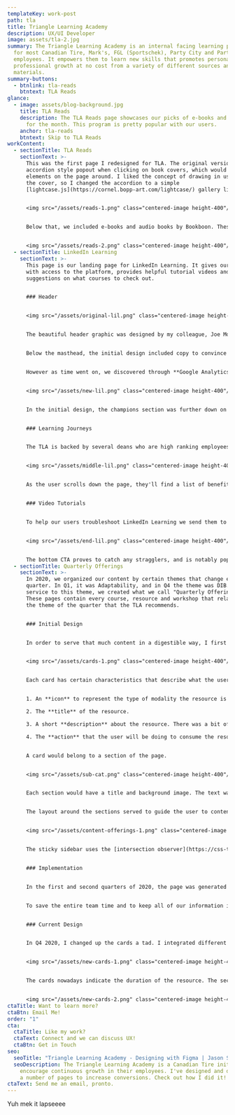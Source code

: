 ```yaml
---
templateKey: work-post
path: tla
title: Triangle Learning Academy
description: UX/UI Developer
image: assets/tla-2.jpg
summary: The Triangle Learning Academy is an internal facing learning platform
  for most Canadian Tire, Mark's, FGL (Sportschek), Party City and Partsource
  employees. It empowers them to learn new skills that promotes personal and
  professional growth at no cost from a variety of different sources and
  materials.
summary-buttons:
  - btnlink: tla-reads
    btntext: TLA Reads
glance:
  - image: assets/blog-background.jpg
    title: TLA Reads
    description: The TLA Reads page showcases our picks of e-books and audiobooks
      for the month. This program is pretty popular with our users.
    anchor: tla-reads
    btntext: Skip to TLA Reads
workContent:
  - sectionTitle: TLA Reads
    sectionText: >-
      This was the first page I redesigned for TLA. The original version used an
      accordion style popout when clicking on book covers, which would shift
      elements on the page around. I liked the concept of drawing in users with
      the cover, so I changed the accordion to a simple
      [lightcase.js](https://cornel.bopp-art.com/lightcase/) gallery lightbox.


      <img src="/assets/reads-1.png" class="centered-image height-400"/>


      Below that, we included e-books and audio books by Bookboon. These proved to be super popular - our learners liked reading and listening at their own pace, so our team decided to turn it into a monthly program. Later on, it became the main focus of the page, so the order was flipped.


      <img src="/assets/reads-2.png" class="centered-image height-400"/>
  - sectionTitle: LinkedIn Learning
    sectionText: >-
      This page is our landing page for LinkedIn Learning. It gives our users
      with access to the platform, provides helpful tutorial videos and has
      suggestions on what courses to check out.


      ### Header


      <img src="/assets/original-lil.png" class="centered-image height-400"/>


      The beautiful header graphic was designed by my colleague, Joe Morris. I integrated it as naturally as possible, leaving the left side to house our main and secondary CTA's. 


      Below the masthead, the initial design included copy to convince our learners to use LinkedIn Learning. To the right, the page displayed the "Latest Features", a carousel of courses that the TLA team updated bi-weekly.


      However as time went on, we discovered through **Google Analytics** that most users weren't interacting with our featured content. The page was simplified, and today it looks like this instead.


      <img src="/assets/new-lil.png" class="centered-image height-400"/> 


      In the initial design, the champions section was further down on the page, but it actually had more interactivity than the latest feature carousel. A champion is an employee that has submitted a course to be shared with fellow employees. The social nature of champions being able to share content reigned supreme over the latest features content and replaced it completely. We also shortened the copy as LinkedIn Learning became more popular with our learners, and added an in-page sticky navbar to let our users jump around the page with ease.


      ### Learning Journeys


      The TLA is backed by several deans who are high ranking employees from across our brands and collaborate with our team. The TLA's main purpose is to drive employees to keep learning. By using testimonials from our deans about on-going learning, we hope to reinforce that purpose.


      <img src="/assets/middle-lil.png" class="centered-image height-400"/> 


      As the user scrolls down the page, they'll find a list of benefits to using the LinkedIn Learning platform. Surprisingly, a number of our users were found to use the CTA at the bottom of the page, contrary to the usual heatmap patterns of a webpage. 


      ### Video Tutorials


      To help our users troubleshoot LinkedIn Learning we send them to our video tutorials. Here, we've created videos on how to get started with the platform. 


      <img src="/assets/end-lil.png" class="centered-image height-400"/> 


      The bottom CTA proves to catch any stragglers, and is notably popular with our users.
  - sectionTitle: Quarterly Offerings
    sectionText: >-
      In 2020, we organized our content by certain themes that change every
      quarter. In Q1, it was Adaptability, and in Q4 the theme was DIB. In
      service to this theme, we created what we call "Quarterly Offerings".
      These pages contain every course, resource and workshop that relates to
      the theme of the quarter that the TLA recommends. 


      ### Initial Design


      In order to serve that much content in a digestible way, I first sketched out some possibilities, and prototyped them with the team. After a number of rounds of feedback and refinement, while deepening my understanding of the issue, I decided to use cards as the basis for the page.


      <img src="/assets/cards-1.png" class="centered-image height-400"/>


      Each card has certain characteristics that describe what the user is clicking on, in a short amount of space.


      1. An **icon** to represent the type of modality the resource is in, followed by the text for that modality. The icons are from the [Unicons](https://iconscout.com/unicons) set.

      2. The **title** of the resource.

      3. A short **description** about the resource. There was a bit of a UI challenge to fit enough space in for the description to be accurate.

      4. The **action** that the user will be doing to consume the resource. 


      A card would belong to a section of the page.


      <img src="/assets/sub-cat.png" class="centered-image height-400"/>


      Each section would have a title and background image. The text was removed later on the sake of simplicity. The cards that belong to the section overlap onto the background image to denote that this set of cards belongs to the section's header.


      The layout around the sections served to guide the user to content on the page.


      <img src="/assets/content-offerings-1.png" class="centered-image height-400"/>


      The sticky sidebar uses the [intersection observer](https://css-tricks.com/sticky-table-of-contents-with-scrolling-active-states/) Javascript feature to highlight the section of the page that's currently in the viewport. The masthead is a quick intro to our theme, and links to a explainer video on the quarter's content.


      ### Implementation


      In the first and second quarters of 2020, the page was generated by a local WordPress and ACF install. I would copy the resulting HTML, and paste it into our platform. To maintain all of the information was a major time-sink for the team, as there was a gigantic spreadsheet to keep all the information in one place, and also keeping track of tasks in Trello. One of our managers discovered a Trello plugin that allowed the use of custom fields. We also discovered this information could be exported. 


      To save the entire team time and to keep all of our information in one place, I endeavoured to find a way to make use of the exports that Trello provided me with. I learned about [handlebars.js](https://handlebarsjs.com/), a templating engine that used JSON. Through a lot of experimentation I discovered that by exporting a Trello dashboard in .csv format and changing it to JSON I could use the data to populate the page. I created a 3 step updating process for myself (in WordPress I would input all the data manually), and simplified the procedure for others on my team, saving days of time.


      ### Current Design


      In Q4 2020, I changed up the cards a tad. I integrated different sizes of cards that were two-wide.


      <img src="/assets/new-cards-1.png" class="centered-image height-400"/>


      The cards nowadays indicate the duration of the resource. The sections sometimes have sub-sections, which required hiding the descriptors since there were so many in a row to decrease the height of the page.


      <img src="/assets/new-cards-2.png" class="centered-image height-400"/>
ctaTitle: Want to learn more?
ctaBtn: Email Me!
order: "1"
cta:
  ctaTitle: Like my work?
  ctaText: Connect and we can discuss UX!
  ctaBtn: Get in Touch
seo:
  seoTitle: "Triangle Learning Academy - Designing with Figma | Jason Somai "
  seoDescription: The Triangle Learning Academy is a Canadian Tire initiative to
    encourage continuous growth in their employees. I've designed and developed
    a number of pages to increase conversions. Check out how I did it!
ctaText: Send me an email, pronto.
---
```

Yuh mek it lapseeee